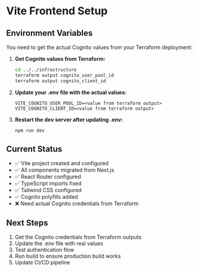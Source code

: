 # Vite Frontend Setup

## Environment Variables

You need to get the actual Cognito values from your Terraform deployment:

1. **Get Cognito values from Terraform:**
   ```bash
   cd ../../infrastructure
   terraform output cognito_user_pool_id
   terraform output cognito_client_id
   ```

2. **Update your .env file with the actual values:**
   ```
   VITE_COGNITO_USER_POOL_ID=<value from terraform output>
   VITE_COGNITO_CLIENT_ID=<value from terraform output>
   ```

3. **Restart the dev server after updating .env:**
   ```bash
   npm run dev
   ```

## Current Status

- ✅ Vite project created and configured
- ✅ All components migrated from Next.js
- ✅ React Router configured
- ✅ TypeScript imports fixed
- ✅ Tailwind CSS configured
- ✅ Cognito polyfills added
- ❌ Need actual Cognito credentials from Terraform

## Next Steps

1. Get the Cognito credentials from Terraform outputs
2. Update the .env file with real values
3. Test authentication flow
4. Run build to ensure production build works
5. Update CI/CD pipeline